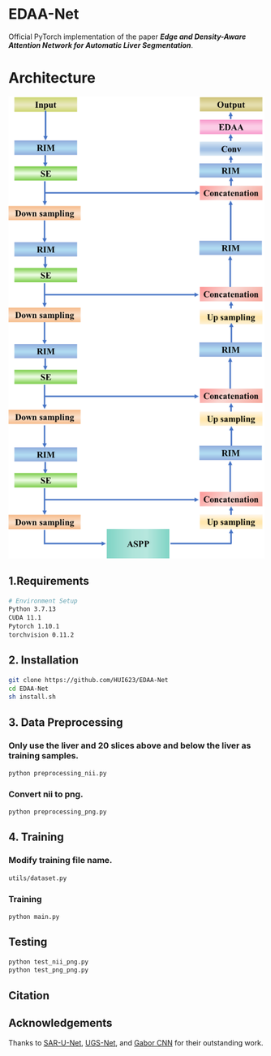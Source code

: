 # EDAA-Net
Official PyTorch implementation of the paper ***Edge and Density-Aware Attention Network for Automatic Liver Segmentation***.
# Architecture

![EDAA-Net](https://github.com/HUI623/EDAA-Net/blob/main/Architecture.png)

## 1.Requirements
```bash
# Environment Setup  
Python 3.7.13  
CUDA 11.1  
Pytorch 1.10.1  
torchvision 0.11.2
```
## 2. Installation
```bash
git clone https://github.com/HUI623/EDAA-Net  
cd EDAA-Net  
sh install.sh
```
## 3. Data Preprocessing
### Only use the liver and 20 slices above and below the liver as training samples.
```bash
python preprocessing_nii.py
```
### Convert nii to png.
```bash
python preprocessing_png.py
```
## 4. Training
### Modify training file name.
```bash
utils/dataset.py
```
### Training
```bash
python main.py
```
## Testing
```bash
python test_nii_png.py
python test_png_png.py
```

## Citation

## Acknowledgements
Thanks to  [SAR-U-Net](https://github.com/lvpeiqing/SAR-U-Net-liver-segmentation), [UGS-Net](https://github.com/yanghan-yh/UGS-Net), and [Gabor CNN](https://github.com/jxgu1016/Gabor_CNN_PyTorch) for their outstanding work.
